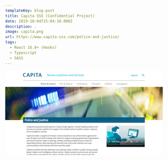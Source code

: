 ```yaml
---
templateKey: blog-post
title: Capita SSS (Confidential Project)
date: 2019-10-04T15:04:10.000Z
description: .
image: capita.png
url: https://www.capita-sss.com/police-and-justice/
tags:
  - React 16.8+ (Hooks)
  - Typescript
  - SASS
---
```


![](capita.png)
